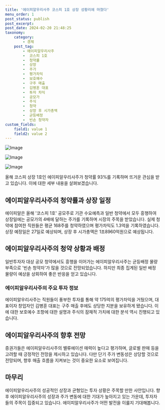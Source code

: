 ```yaml
---
title: '에이피알우리사주 코스피 1호 상장 성황리에 마쳤다'
menu_order: 1
post_status: publish
post_excerpt: 
post_date: 2024-02-20 21:48:25
taxonomy:
    category:
        - 경제
    post_tag:
        - 에이피알우리사주
        -  코스피 1호
        -  청약률
        -  상장
        -  주가
        -  평가차익
        -  보호예수
        -  구주 매출
        -  김병훈 대표
        -  투자 차익
        -  공모가
        -  주식
        -  청약
        -  상장 후 시가총액
        -  균등배정
        -  빈손 청약자
custom_fields:
    field1: value 1
    field2: value 2
---
```


![Image](https://imgnews.pstatic.net/image/015/2024/02/20/0004950416_001_20240220093601071.jpg?type=w647)

![Image](https://imgnews.pstatic.net/image/015/2024/02/20/0004950416_002_20240220093601107.jpg?type=w647)

![Image](https://imgnews.pstatic.net/image/015/2024/02/20/0004950416_003_20240220093601138.jpg?type=w647)

올해 코스피 상장 1호인 에이피알우리사주가 청약률 93%를 기록하며 뜨거운 관심을 받고 있습니다. 이에 대한 세부 내용을 살펴보겠습니다.
## 에이피알우리사주의 청약률과 상장 일정
에이피알은 올해 '코스피 1호' 공모주로 기관 수요예측과 일반 청약에서 모두 흥행하여 상장일에는 공모가의 4배에 달하는 주가를 기록하며 시장의 주목을 받았습니다. 실제 청약에 참여한 직원들은 평균 168주를 청약하였으며 평가차익도 1.3억을 기록하였습니다. 상장 예정일은 27일로 예상되며, 상장 후 시가총액은 1조8960억원으로 예상됩니다.
## 에이피알우리사주의 청약 상황과 배정
일반투자자 대상 공모 청약에서도 흥행을 이어가는 에이피알우리사주는 균등배정 물량 부족으로 '빈손 청약자'가 많을 것으로 전망되었습니다. 하지만 최종 집계된 일반 배정 물량이 예상을 상회하여 좋은 반응을 얻고 있습니다.
### 에이피알우리사주의 주요 투자 정보
에이피알우리사주는 직원들이 풍부한 투자를 통해 약 175억의 평가차익을 거뒀으며, 대표이자 창업자인 김병훈 대표는 구주 매출 후에도 상당한 지분을 보유하게 됐습니다. 이에 대한 보호예수 조항에 대한 설명과 주식의 잠재적 가치에 대한 분석 역시 진행되고 있습니다.
## 에이피알우리사주의 향후 전망
증권가들은 에이피알우리사주의 밸류에이션 매력이 높다고 평가하며, 글로벌 판매 등을 고려할 때 긍정적인 전망을 제시하고 있습니다. 다만 단기 주가 변동성은 상당할 것으로 전망되며, 향후 매출 흐름을 지켜보는 것이 중요한 요소로 보여집니다.
## 마무리
에이피알우리사주의 성공적인 상장과 균형있는 투자 상황은 주목할 만한 사안입니다. 향후 에이피알우리사주의 성장과 주가 변동에 대한 기대가 높아지고 있는 가운데, 투자자들의 주목이 집중되고 있습니다. 에이피알우리사주가 어떤 발전을 이룰지 기대해봅니다.
